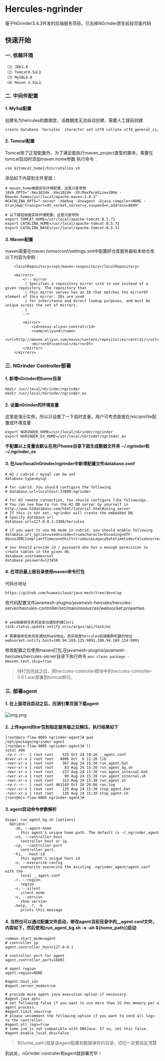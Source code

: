 # Hercules-ngrinder
基于NGrinder3.4.3开发的后端服务项目，已去掉NGrinder原生前段页面代码
## 快速开始
### 一. 依赖环境
    （1）JDK1.8  
    （2）Tomcat8.5以上
    （3）MySQL8.0
    （4）Maven 3.5以上
### 二. 中间件配置
#### 1. MySql配置
 创建名为hercules的数据库，该数据库无法自动创建，需要人工提前创建
```
create database `hercules` character set utf8 collate utf8_general_ci;

```
#### 2. Tomcat配置
 Tomcat除了正常配置外，为了满足能执行maven_project类型的脚本，需要在tomcat启动时添加maven.home参数
 执行命令：
```
vim ${tomcat_home}/bin/catalina.sh
```
 添加如下内容到文件里面：
```
# maven.home根据实际环境配置，这里只是举例
JAVA_OPTS="-Xms1024m -Xmx1024m -XX:MaxPermSize=200m -Dmaven.home=/usr/local/apache-maven-3.8.3"
#CATALINA_OPTS="-server -Xdebug -Xnoagent -Djava.compiler=NONE -Xrunjdwp:transport=dt_socket,server=y,suspend=n,address=8899"

# 以下路径根据实际环境配置，这里只是举例
export TOMCAT_HOME=/usr/local/apache-tomcat-8.5.71
export CATALINA_HOME=/usr/local/apache-tomcat-8.5.71
export CATALINA_BASE=/usr/local/apache-tomcat-8.5.71

```
#### 3. Maven配置
 maven需要在maven.home/conf/settings.xml中配置好仓库服务器和本地仓库
 以下内容为举例：
```
    <localRepository>/opt/maven-respository</localRepository>

    <mirrors>
        <!-- mirror
         | Specifies a repository mirror site to use instead of a given repository. The repository that
         | this mirror serves has an ID that matches the mirrorOf element of this mirror. IDs are used
         | for inheritance and direct lookup purposes, and must be unique across the set of mirrors.
         |
		-->

        <mirror>
            <id>nexus-aliyun-central</id>
            <name>aliyun4</name>
            <url>http://maven.aliyun.com/nexus/content/repositories/central/</url>
            <mirrorOf>central</mirrorOf>
        </mirror>
    </mirrors>
```
### 三. NGrinder Controller部署
#### 1. 新增nGrinder的home目录
```
mkdir /usr/local/nGrinder/ngrinder
mkdir /usr/local/nGrinder/ngrinder_ex
```

#### 2. 设置nGrinder的环境变量
这里是演示实例，所以只设置了一下临时变量，用户可考虑直接在/etc/profile配置成环境变量
```
export NGRINDER_HOME=/usr/local/nGrinder/ngrinder
export NGRINDER_EX_HOME=/usr/local/nGrinder/ngrinder_ex
```
**不配置以上变量会默认在用户home目录下面生成数据文件夹**
**~/.ngrinder和~/.ngrinder_ex**
#### 3. 在/usr/local/nGrinder/ngrinder中新增配置文件database.conf
```
# H2 / cubrid / mysql can be set
database.type=mysql

# for cubrid. You should configure the following.
# database.url=localhost:33000:ngrinder

# for H2 remote connection, You should configure like followings.
# You can see how to run the H2 DB server by yourself in http://www.h2database.com/html/tutorial.html#using_server
# If this is not set, ngrinder will create the embedded DB.
# Specify database url
database.url=127.0.0.1:3306/hercules

# if you want to use HA mode in cubrid, you should enable following
database.url_option=useUnicode=true&characterEncoding=UTF-8&useJDBCCompliantTimezoneShift=true&useLegacyDatetimeCode=false&serverTimezone=Asia/Shanghai

# you should provide id / password who has a enough permission to create tables in the given db.
database.username=root
database.password=123456
```

#### 4. 在项目最上层目录使用maven命令打包
 代码仓地址
```
https://github.com/huaweicloud/java-mesh/tree/develop
```
 改代码配置文件javamesh-plugins/javamesh-hercules/hercules-server/hercules-controller/src/main/resources/websocket.properties
```

# web端接收任务状态变动通知的接口uri
task.status.update.notify.uri=/argus/api/task/ws

# 需要接收任务改变通知的web地址，其实就是hercules前端集群机器的地址
websocket.notify.host=100.94.169.125:9091,100.94.169.124:9091
```
 修改配置之后使用maven打包,在javamesh-plugins/javamesh-hercules/hercules-server目录下执行命令
```mvn clean package -Dmaven.test.skip=true```
> 待打包完成之后，把hercules-controller模块中的hercules-controller-0.0.1.war部署到tomcat即可。

### 三. 部署agent
#### 1. 在上面项目启动之后，压测引擎页面下载agent
![img.png](agent_download_guide.png)
#### 2. 上传agent的tar包到指定服务器之后解压，执行结果如下
```
[root@ecs-flow-0005 ngrinder-agent]# pwd
/opt/package/ngrinder-agent
[root@ecs-flow-0005 ngrinder-agent]# ll
total 496
-rw-r--r-- 1 root root    535 Oct 14 10:16 __agent.conf
drwxr-xr-x 2 root root   4096 Oct  8 11:26 lib
-rwxr-xr-x 1 root root    367 Aug 24 15:30 run_agent.bat
-rwxr-xr-x 1 root root     83 Aug 24 15:30 run_agent_bg.sh
-rwxr-xr-x 1 root root    237 Aug 24 15:30 run_agent_internal.bat
-rwxr-xr-x 1 root root     99 Aug 24 15:30 run_agent_internal.sh
-rwxr-xr-x 1 root root    312 Aug 24 15:30 run_agent.sh
-rw-r--r-- 1 root root 463149 Oct 28 20:06 run.log
-rwxr-xr-x 1 root root    135 Aug 24 15:30 stop_agent.bat
-rwxr-xr-x 1 root root    136 Aug 24 15:30 stop_agent.sh
[root@ecs-flow-0005 ngrinder-agent]#

```
#### 3. agent启动命令参数解析
```
Usage: run_agent_bg.sh [options]
  Options:
    -ah, --agent-home
       this agent's unique home path. The default is ~/.ngrinder_agent
    -ch, --controller-host
       controller host or ip.
    -cp, --controller-port
       controller port.
    -hi, --host-id
       this agent's unique host id
    -o, --overwrite-config
       overwrite overwrite the existing .ngrinder_agent/agent.conf with the
       local __agent.conf
    -r, --region
       region
    -s, --silent
       silent mode
    -v, --version
       show version
    -help, -?, -h
       prints this message
```
#### 4. 当然也可以通过配置文件启动，修改agent当前目录中的__agent.conf文件，内容如下，然后使用[run_agent_bg.sh -o -ah ${home_path}]启动
```
common.start_mode=agent
# controller ip
agent.controller_host=127.0.0.1

# controller port for agent
agent.controller_port=16001

# agent region
agent.region=NONE

#agent.host_id=
#agent.server_mode=true

# provide more agent java execution option if necessary.
#agent.java_opt=
# set following false if you want to use more than 1G Xmx memory per a agent process.
#agent.limit_xmx=true
# please uncomment the following option if you want to send all logs to the controller.
#agent.all_logs=true
# some jvm is not compatible with DNSJava. If so, set this false.
#agent.enable_local_dns=false
```
>${home_path}就是该agent配置和数据保存的目录，切记一定要指定清楚

到此处，nGrinder controller和agent就部署完毕！
